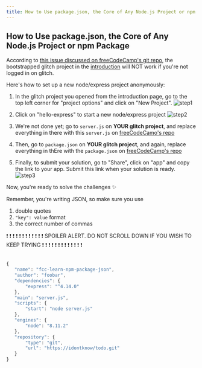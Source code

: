 ```yaml
---
title: How to Use package.json, the Core of Any Node.js Project or npm Package
---
```

## How to Use package.json, the Core of Any Node.js Project or npm Package

According to [this issue discussed on freeCodeCamp's git repo](https://github.com/freeCodeCamp/freeCodeCamp/issues/34798), the bootstrapped glitch project in the [introduction](https://learn.freecodecamp.org/apis-and-microservices/managing-packages-with-npm/) will NOT work if you're not logged in on glitch.

Here's how to set up a new node/express project anonymously:

1. In the glitch project you opened from the introduction page, go to the top left corner for "project options" and click on "New Project".
![step1](https://github.com/InaSLew/tutorialScreenshots/blob/master/step1.jpg)

2. Click on "hello-express" to start a new node/express project
![step2](https://github.com/InaSLew/tutorialScreenshots/blob/master/step2.jpg)

3. We're not done yet; go to `server.js` on __YOUR glitch project__, and replace everything in there with this `server.js` on [freeCodeCamo's repo](https://github.com/freeCodeCamp/boilerplate-npm/blob/gomix/server.js)

4. Then, go to `package.json` on __YOUR glitch project__, and again, replace everything in thEre with the `package.json` on [freeCodeCamp's repo](https://github.com/freeCodeCamp/boilerplate-npm/blob/gomix/package.json)

5. Finally, to submit your solution, go to "Share", click on "app" and copy the link to your app. Submit this link when your solution is ready.
![step3](https://github.com/InaSLew/tutorialScreenshots/blob/master/step3.jpg)

Now, you're ready to solve the challenges :sparkles:

Remember, you're writing JSON, so make sure you use
1. double quotes
2. `"key": value` format
3. the correct number of commas

 ❗️ ❗️ ❗️ ❗️ ❗️ ❗️ ❗️ ❗️ ❗️ ❗️ ❗️ ❗️  SPOILER ALERT. DO NOT SCROLL DOWN IF YOU WISH TO KEEP TRYING ❗️ ❗️ ❗️ ❗️ ❗️ ❗️ ❗️ ❗️ ❗️ ❗️ ❗️ ❗️ ❗️
 
 
 
 
 
 ```javascript
     
{
	"name": "fcc-learn-npm-package-json",
    "author": "foobar",
	"dependencies": {
		"express": "^4.14.0"
	},
	"main": "server.js",
	"scripts": {
		"start": "node server.js"
	},
	"engines": {
		"node": "8.11.2"
	},
	"repository": {
		"type": "git",
		"url": "https://idontknow/todo.git"
	}
}
 ```
